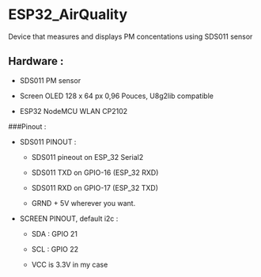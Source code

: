 # ESP32_AirQuality
Device that measures and displays PM concentations using SDS011 sensor

## Hardware  : 

- SDS011 PM sensor

- Screen OLED 128 x 64 px 0,96 Pouces, U8g2lib compatible

- ESP32 NodeMCU WLAN CP2102

###Pinout  : 

* SDS011 PINOUT :
 
   * SDS011 pineout on ESP_32 Serial2
 
   * SDS011 TXD on GPIO-16 (ESP_32 RXD)
 
   * SDS011 RXD on GPIO-17 (ESP_32 TXD)
 
   * GRND + 5V wherever you want.
 
 
* SCREEN PINOUT, default i2c :

   * SDA : GPIO 21
 
   * SCL : GPIO 22
 
   * VCC is 3.3V in my case
 

  
  
